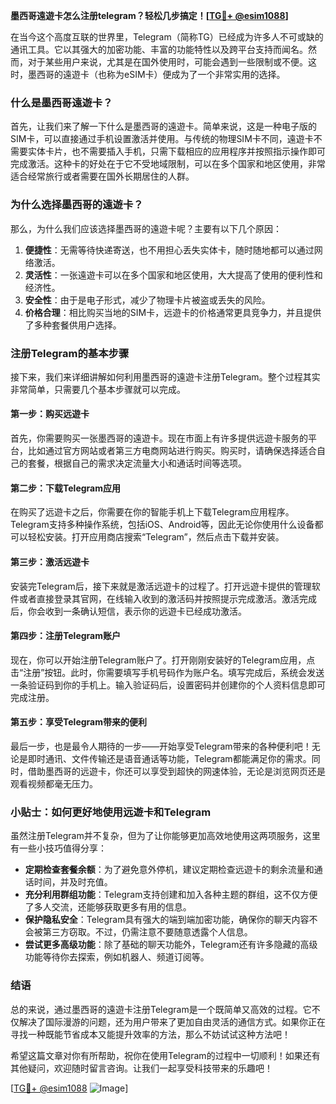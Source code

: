 **墨西哥遠遊卡怎么注册telegram？轻松几步搞定！[[TG💪+ @esim1088](https://t.me/s/esim1088)]**

在当今这个高度互联的世界里，Telegram（简称TG）已经成为许多人不可或缺的通讯工具。它以其强大的加密功能、丰富的功能特性以及跨平台支持而闻名。然而，对于某些用户来说，尤其是在国外使用时，可能会遇到一些限制或不便。这时，墨西哥的遠遊卡（也称为eSIM卡）便成为了一个非常实用的选择。

### 什么是墨西哥遠遊卡？

首先，让我们来了解一下什么是墨西哥的遠遊卡。简单来说，这是一种电子版的SIM卡，可以直接通过手机设置激活并使用。与传统的物理SIM卡不同，遠遊卡不需要实体卡片，也不需要插入手机，只需下载相应的应用程序并按照指示操作即可完成激活。这种卡的好处在于它不受地域限制，可以在多个国家和地区使用，非常适合经常旅行或者需要在国外长期居住的人群。

### 为什么选择墨西哥的遠遊卡？

那么，为什么我们应该选择墨西哥的遠遊卡呢？主要有以下几个原因：

1. **便捷性**：无需等待快递寄送，也不用担心丢失实体卡，随时随地都可以通过网络激活。
2. **灵活性**：一张遠遊卡可以在多个国家和地区使用，大大提高了使用的便利性和经济性。
3. **安全性**：由于是电子形式，减少了物理卡片被盗或丢失的风险。
4. **价格合理**：相比购买当地的SIM卡，远遊卡的价格通常更具竞争力，并且提供了多种套餐供用户选择。

### 注册Telegram的基本步骤

接下来，我们来详细讲解如何利用墨西哥的遠遊卡注册Telegram。整个过程其实非常简单，只需要几个基本步骤就可以完成。

#### 第一步：购买远遊卡

首先，你需要购买一张墨西哥的遠遊卡。现在市面上有许多提供远遊卡服务的平台，比如通过官方网站或者第三方电商网站进行购买。购买时，请确保选择适合自己的套餐，根据自己的需求决定流量大小和通话时间等选项。

#### 第二步：下载Telegram应用

在购买了远遊卡之后，你需要在你的智能手机上下载Telegram应用程序。Telegram支持多种操作系统，包括iOS、Android等，因此无论你使用什么设备都可以轻松安装。打开应用商店搜索“Telegram”，然后点击下载并安装。

#### 第三步：激活远遊卡

安装完Telegram后，接下来就是激活远遊卡的过程了。打开远遊卡提供的管理软件或者直接登录其官网，在线输入收到的激活码并按照提示完成激活。激活完成后，你会收到一条确认短信，表示你的远遊卡已经成功激活。

#### 第四步：注册Telegram账户

现在，你可以开始注册Telegram账户了。打开刚刚安装好的Telegram应用，点击“注册”按钮。此时，你需要填写手机号码作为账户名。填写完成后，系统会发送一条验证码到你的手机上。输入验证码后，设置密码并创建你的个人资料信息即可完成注册。

#### 第五步：享受Telegram带来的便利

最后一步，也是最令人期待的一步——开始享受Telegram带来的各种便利吧！无论是即时通讯、文件传输还是语音通话等功能，Telegram都能满足你的需求。同时，借助墨西哥的远遊卡，你还可以享受到超快的网速体验，无论是浏览网页还是观看视频都毫无压力。

### 小贴士：如何更好地使用远遊卡和Telegram

虽然注册Telegram并不复杂，但为了让你能够更加高效地使用这两项服务，这里有一些小技巧值得分享：

- **定期检查套餐余额**：为了避免意外停机，建议定期检查远遊卡的剩余流量和通话时间，并及时充值。
- **充分利用群组功能**：Telegram支持创建和加入各种主题的群组，这不仅方便了多人交流，还能够获取更多有用的信息。
- **保护隐私安全**：Telegram具有强大的端到端加密功能，确保你的聊天内容不会被第三方窃取。不过，仍需注意不要随意透露个人信息。
- **尝试更多高级功能**：除了基础的聊天功能外，Telegram还有许多隐藏的高级功能等待你去探索，例如机器人、频道订阅等。

### 结语

总的来说，通过墨西哥的遠遊卡注册Telegram是一个既简单又高效的过程。它不仅解决了国际漫游的问题，还为用户带来了更加自由灵活的通信方式。如果你正在寻找一种既能节省成本又能提升效率的方法，那么不妨试试这种方法吧！

希望这篇文章对你有所帮助，祝你在使用Telegram的过程中一切顺利！如果还有其他疑问，欢迎随时留言咨询。让我们一起享受科技带来的乐趣吧！

[[TG💪+ @esim1088](https://t.me/s/esim1088) ![Image](https://i.postimg.cc/4NQfJmqS/Snipaste-2025-05-13-00-14-12.png)]